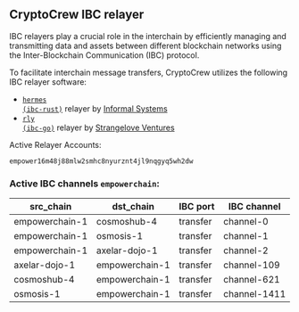 ## CryptoCrew IBC relayer
IBC relayers play a crucial role in the interchain by efficiently managing and transmitting data and assets between different blockchain networks using the Inter-Blockchain Communication (IBC) protocol.

To facilitate interchain message transfers, CryptoCrew utilizes the following IBC relayer software: 
- <a href="https://github.com/informalsystems/hermes"><code>hermes (ibc-rust)</code></a> relayer by [Informal Systems](https://github.com/informalsystems)
- <a href="https://github.com/cosmos/relayer"><code>rly (ibc-go)</code></a> relayer by [Strangelove Ventures](https://github.com/strangelove-ventures)

Active Relayer Accounts:
```
empower16m48j88mlw2smhc8nyurznt4jl9nqgyq5wh2dw
```

### Active IBC channels `empowerchain`:
| src_chain | dst_chain | IBC port | IBC channel |
| --------------- | --------------- | ------------ | ------------------- |
| empowerchain-1 | cosmoshub-4 | transfer | channel-0 |
| empowerchain-1 | osmosis-1 | transfer | channel-1 |
| empowerchain-1 | axelar-dojo-1 | transfer | channel-2 |
| axelar-dojo-1 | empowerchain-1 | transfer | channel-109 |
| cosmoshub-4 | empowerchain-1 | transfer | channel-621 |
| osmosis-1 | empowerchain-1 | transfer | channel-1411 |